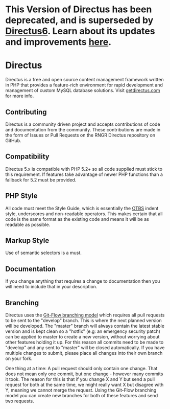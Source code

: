 This Version of Directus has been deprecated, and is superseded by [Directus6](https://github.com/RNGR/directus6). Learn about its updates and improvements [here](http://getdirectus.com).
============================================


Directus
=====================

Directus is a free and open source content management framework written in PHP that provides a feature-rich environment for rapid development and management of custom MySQL database solutions. Visit [getdirectus.com](http://getdirectus.com/get) for more info.


Contributing
---------------------

Directus is a community driven project and accepts contributions of code and documentation from the community. These contributions are made in the form of Issues or Pull Requests on the RNGR Directus repository on GitHub. 


Compatibility
---------------------

Directus 5.x is compatible with PHP 5.2+ so all code supplied must stick to this requirement. If features take advantage of newer PHP functions than a fallback for 5.2 must be provided.


PHP Style
---------------------

All code must meet the Style Guide, which is essentially the [OTBS](http://en.wikipedia.org/wiki/Indent_style#Variant:_1TBS) indent style, underscores and non-readable operators. This makes certain that all code is the same format as the existing code and means it will be as readable as possible.


Markup Style
---------------------

Use of semantic selectors is a must.


Documentation
---------------------

If you change anything that requires a change to documentation then you will need to include that in your description.


Branching
---------------------

Directus uses the [Git-Flow branching model](http://nvie.com/posts/a-successful-git-branching-model/) which requires all pull requests to be sent to the "develop" branch. This is where the next planned version will be developed. The "master" branch will always contain the latest stable version and is kept clean so a "hotfix" (e.g: an emergency security patch) can be applied to master to create a new version, without worrying about other features holding it up. For this reason all commits need to be made to "develop" and any sent to "master" will be closed automatically. If you have multiple changes to submit, please place all changes into their own branch on your fork.

One thing at a time: A pull request should only contain one change. That does not mean only one commit, but one change - however many commits it took. The reason for this is that if you change X and Y but send a pull request for both at the same time, we might really want X but disagree with Y, meaning we cannot merge the request. Using the Git-Flow branching model you can create new branches for both of these features and send two requests.
